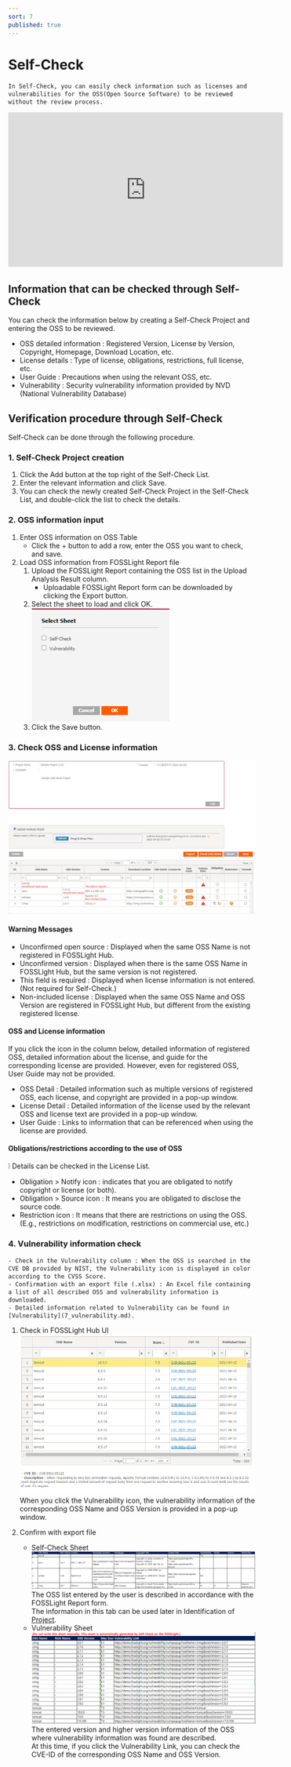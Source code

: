 ```yaml
---
sort: 7
published: true
---
```

# Self-Check
```note
In Self-Check, you can easily check information such as licenses and vulnerabilities for the OSS(Open Source Software) to be reviewed without the review process.
```
<iframe width="560" height="315" src="https://www.youtube.com/embed/ihldFWFIbrM" title="YouTube video player" frameborder="0" allow="accelerometer; autoplay; clipboard-write; encrypted-media; gyroscope; picture-in-picture" allowfullscreen></iframe>

## Information that can be checked through Self-Check

You can check the information below by creating a Self-Check Project and entering the OSS to be reviewed.
- OSS detailed information : Registered Version, License by Version, Copyright, Homepage, Download Location, etc.
- License details : Type of license, obligations, restrictions, full license, etc.
- User Guide : Precautions when using the relevant OSS, etc.
- Vulnerability : Security vulnerability information provided by NVD (National Vulnerability Database)

## Verification procedure through Self-Check
Self-Check can be done through the following procedure.

### 1. Self-Check Project creation
1. Click the Add button at the top right of the Self-Check List.
2. Enter the relevant information and click Save.
3. You can check the newly created Self-Check Project in the Self-Check List, and double-click the list to check the details.

### 2. OSS information input
1. Enter OSS information on OSS Table
    - Click the + button to add a row, enter the OSS you want to check, and save.
2. Load OSS information from FOSSLight Report file
    1. Upload the FOSSLight Report containing the OSS list in the Upload Analysis Result column.
        - Uploadable FOSSLight Report form can be downloaded by clicking the Export button.
    2. Select the sheet to load and click OK.  
    ![select_sheet](../images/6_self_select_sheet.png)
    3. Click the Save button.
 
### 3. Check OSS and License information
![oss_table](../images/6_self_oss_table.png)
#### Warning Messages
- Unconfirmed open source : Displayed when the same OSS Name is not registered in FOSSLight Hub.
- Unconfirmed version : Displayed when there is the same OSS Name in FOSSLight Hub, but the same version is not registered.
- This field is required : Displayed when license information is not entered. (Not required for Self-Check.)
- Non-included license : Displayed when the same OSS Name and OSS Version are registered in FOSSLight Hub, but different from the existing registered license.

#### OSS and License information
If you click the icon in the column below, detailed information of registered OSS, detailed information about the license, and guide for the corresponding license are provided.
However, even for registered OSS, User Guide may not be provided.
- OSS Detail : Detailed information such as multiple versions of registered OSS, each license, and copyright are provided in a pop-up window.
- License Detail : Detailed information of the license used by the relevant OSS and license text are provided in a pop-up window.
- User Guide : Links to information that can be referenced when using the license are provided.

#### Obligations/restrictions according to the use of OSS
❕ Details can be checked in the License List.
- Obligation > Notify icon : indicates that you are obligated to notify copyright or license (or both).
- Obligation > Source icon : It means you are obligated to disclose the source code.
- Restriction icon : It means that there are restrictions on using the OSS.  
(E.g., restrictions on modification, restrictions on commercial use, etc.)

### 4. Vulnerability information check
```note
- Check in the Vulnerability column : When the OSS is searched in the CVE DB provided by NIST, the Vulnerability icon is displayed in color according to the CVSS Score.
- Confirmation with an export file (.xlsx) : An Excel file containing a list of all described OSS and vulnerability information is downloaded.
- Detailed information related to Vulnerability can be found in [Vulnerability](7_vulnerability.md).
```
1. Check in FOSSLight Hub UI
![self_pop](../images/6_self_pop.png)
When you click the Vulnerability icon, the vulnerability information of the corresponding OSS Name and OSS Version is provided in a pop-up window.

2. Confirm with export file
    - Self-Check Sheet
    ![self_check_sheet](../images/6_self_sheet1.png)
    The OSS list entered by the user is described in accordance with the FOSSLight Report form.  
    The information in this tab can be used later in Identification of [Project](4_project.md).
    - Vulnerability Sheet
    ![self_check_sheet2](../images/6_self_sheet2.png)
    The entered version and higher version information of the OSS where vulnerability information was found are described.  
    At this time, if you click the Vulnerability Link, you can check the CVE-ID of the corresponding OSS Name and OSS Version. 
